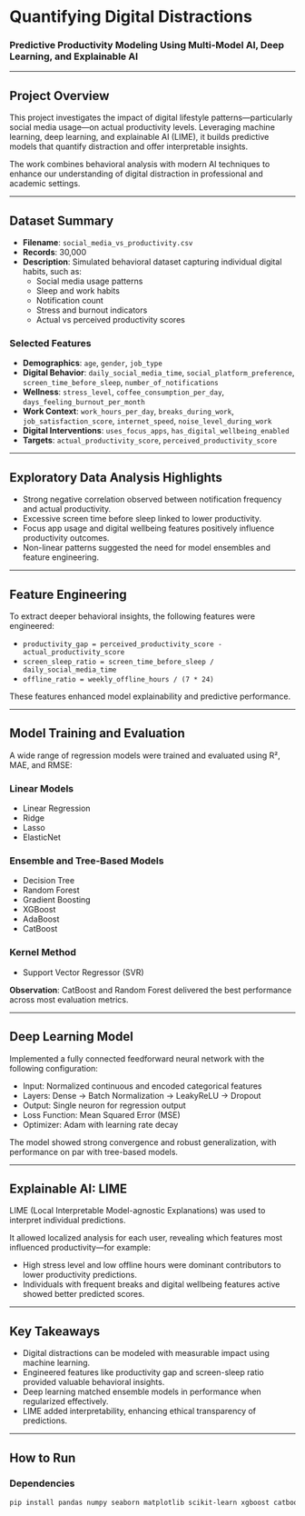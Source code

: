 # Quantifying Digital Distractions  
### Predictive Productivity Modeling Using Multi-Model AI, Deep Learning, and Explainable AI

---

## Project Overview

This project investigates the impact of digital lifestyle patterns—particularly social media usage—on actual productivity levels. Leveraging machine learning, deep learning, and explainable AI (LIME), it builds predictive models that quantify distraction and offer interpretable insights. 

The work combines behavioral analysis with modern AI techniques to enhance our understanding of digital distraction in professional and academic settings.

---

## Dataset Summary

- **Filename**: `social_media_vs_productivity.csv`
- **Records**: 30,000
- **Description**: Simulated behavioral dataset capturing individual digital habits, such as:
  - Social media usage patterns
  - Sleep and work habits
  - Notification count
  - Stress and burnout indicators
  - Actual vs perceived productivity scores

### Selected Features

- **Demographics**: `age`, `gender`, `job_type`
- **Digital Behavior**: `daily_social_media_time`, `social_platform_preference`, `screen_time_before_sleep`, `number_of_notifications`
- **Wellness**: `stress_level`, `coffee_consumption_per_day`, `days_feeling_burnout_per_month`
- **Work Context**: `work_hours_per_day`, `breaks_during_work`, `job_satisfaction_score`, `internet_speed`, `noise_level_during_work`
- **Digital Interventions**: `uses_focus_apps`, `has_digital_wellbeing_enabled`
- **Targets**: `actual_productivity_score`, `perceived_productivity_score`

---

## Exploratory Data Analysis Highlights

- Strong negative correlation observed between notification frequency and actual productivity.
- Excessive screen time before sleep linked to lower productivity.
- Focus app usage and digital wellbeing features positively influence productivity outcomes.
- Non-linear patterns suggested the need for model ensembles and feature engineering.

---

## Feature Engineering

To extract deeper behavioral insights, the following features were engineered:

- `productivity_gap = perceived_productivity_score - actual_productivity_score`
- `screen_sleep_ratio = screen_time_before_sleep / daily_social_media_time`
- `offline_ratio = weekly_offline_hours / (7 * 24)`

These features enhanced model explainability and predictive performance.

---

## Model Training and Evaluation

A wide range of regression models were trained and evaluated using R², MAE, and RMSE:

### Linear Models
- Linear Regression
- Ridge
- Lasso
- ElasticNet

### Ensemble and Tree-Based Models
- Decision Tree
- Random Forest
- Gradient Boosting
- XGBoost
- AdaBoost
- CatBoost

### Kernel Method
- Support Vector Regressor (SVR)

**Observation**: CatBoost and Random Forest delivered the best performance across most evaluation metrics.

---

## Deep Learning Model

Implemented a fully connected feedforward neural network with the following configuration:

- Input: Normalized continuous and encoded categorical features
- Layers: Dense → Batch Normalization → LeakyReLU → Dropout
- Output: Single neuron for regression output
- Loss Function: Mean Squared Error (MSE)
- Optimizer: Adam with learning rate decay

The model showed strong convergence and robust generalization, with performance on par with tree-based models.

---

## Explainable AI: LIME

LIME (Local Interpretable Model-agnostic Explanations) was used to interpret individual predictions.

It allowed localized analysis for each user, revealing which features most influenced productivity—for example:

- High stress level and low offline hours were dominant contributors to lower productivity predictions.
- Individuals with frequent breaks and digital wellbeing features active showed better predicted scores.

---

## Key Takeaways

- Digital distractions can be modeled with measurable impact using machine learning.
- Engineered features like productivity gap and screen-sleep ratio provided valuable behavioral insights.
- Deep learning matched ensemble models in performance when regularized effectively.
- LIME added interpretability, enhancing ethical transparency of predictions.

---

## How to Run

### Dependencies

```bash
pip install pandas numpy seaborn matplotlib scikit-learn xgboost catboost lime tensorflow
